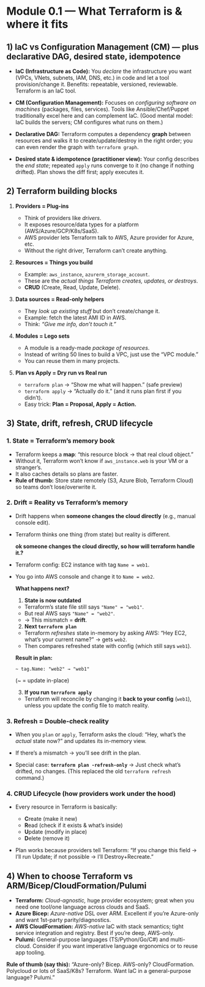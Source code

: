 # Module 0.1 — What Terraform is & where it fits

## 1) IaC vs Configuration Management (CM) — plus declarative DAG, desired state, idempotence

- **IaC (Infrastructure as Code):** You _declare_ the infrastructure you want (VPCs, VNets, subnets, IAM, DNS, etc.) in code and let a tool provision/change it. Benefits: repeatable, versioned, reviewable. Terraform is an IaC tool.

- **CM (Configuration Management):** Focuses on _configuring software on machines_ (packages, files, services). Tools like Ansible/Chef/Puppet traditionally excel here and can complement IaC. (Good mental model: IaC builds the servers; CM configures what runs on them.)

- **Declarative DAG:** Terraform computes a dependency **graph** between resources and walks it to create/update/destroy in the right order; you can even render the graph with `terraform graph`.

- **Desired state & idempotence (practitioner view):** Your config describes the _end state_; repeated `apply` runs converge to it (no change if nothing drifted). Plan shows the diff first; apply executes it.

## 2) Terraform building blocks

1. **Providers = Plug-ins**

   - Think of providers like _drivers_.
   - It exposes resource/data types for a platform (AWS/Azure/GCP/K8s/SaaS).
   - AWS provider lets Terraform talk to AWS, Azure provider for Azure, etc.
   - Without the right driver, Terraform can’t create anything.

2. **Resources = Things you build**

   - Example: `aws_instance`, `azurerm_storage_account`.
   - These are the _actual things Terraform creates, updates, or destroys_.
   - **CRUD** (Create, Read, Update, Delete).

3. **Data sources = Read-only helpers**

   - They _look up existing stuff_ but don’t create/change it.
   - Example: fetch the latest AMI ID in AWS.
   - Think: _“Give me info, don’t touch it.”_

4. **Modules = Lego sets**

   - A module is a ready-made _package of resources_.
   - Instead of writing 50 lines to build a VPC, just use the “VPC module.”
   - You can reuse them in many projects.

5. **Plan vs Apply = Dry run vs Real run**

   - `terraform plan` → “Show me what will happen.” (safe preview)
   - `terraform apply` → “Actually do it.” (and it runs plan first if you didn’t).
   - Easy trick: **Plan = Proposal, Apply = Action.**

## 3) State, drift, refresh, CRUD lifecycle

### 1. **State = Terraform’s memory book**

- Terraform keeps a **map**: “this resource block → that real cloud object.”
- Without it, Terraform won’t know if `aws_instance.web` is your VM or a stranger’s.
- It also caches details so plans are faster.
- **Rule of thumb:** Store state remotely (S3, Azure Blob, Terraform Cloud) so teams don’t lose/overwrite it.

### 2. **Drift = Reality vs Terraform’s memory**

- Drift happens when **someone changes the cloud directly** (e.g., manual console edit).
- Terraform thinks one thing (from state) but reality is different.

  **ok someone changes the cloud directly, so how will terraform handle it.?**

- Terraform config: EC2 instance with tag `Name = web1`.
- You go into AWS console and change it to `Name = web2`.

  **What happens next?**

  1.  **State is now outdated**

  - Terraform’s state file still says `"Name" = "web1"`.
  - But real AWS says `"Name" = "web2"`.
  - → This mismatch = **drift**.

  2.  **Next `terraform plan`**

  - Terraform _refreshes_ state in-memory by asking AWS:
    “Hey EC2, what’s your current name?” → gets `web2`.
  - Then compares refreshed state with config (which still says `web1`).

  **Result in plan:**

  ```
  ~ tag.Name: "web2" → "web1"
  ```

  (\~ = update in-place)

  3.  **If you run `terraform apply`**

  - Terraform will reconcile by changing it **back to your config** (`web1`), unless you update the config file to match reality.

### 3. **Refresh = Double-check reality**

- When you `plan` or `apply`, Terraform asks the cloud: “Hey, what’s the _actual_ state now?” and updates its in-memory view.

- If there’s a mismatch → you’ll see drift in the plan.

- Special case: **`terraform plan -refresh-only`** → Just check what’s drifted, no changes.
  (This replaced the old `terraform refresh` command.)

### 4. **CRUD Lifecycle (how providers work under the hood)**

- Every resource in Terraform is basically:

  - **C**reate (make it new)
  - **R**ead (check if it exists & what’s inside)
  - **U**pdate (modify in place)
  - **D**elete (remove it)

- Plan works because providers tell Terraform: “If you change this field → I’ll run Update; if not possible → I’ll Destroy+Recreate.”

## 4) When to choose Terraform vs ARM/Bicep/CloudFormation/Pulumi

- **Terraform:** _Cloud-agnostic,_ huge provider ecosystem; great when you need one tool/one language across clouds and SaaS.
- **Azure Bicep:** _Azure-native_ DSL over ARM. Excellent if you’re Azure-only and want 1st-party parity/diagnostics.
- **AWS CloudFormation:** _AWS-native_ IaC with stack semantics; tight service integration and registry. Best if you’re deep, AWS-only.
- **Pulumi:** General-purpose languages (TS/Python/Go/C#) and multi-cloud. Consider if you want imperative language ergonomics or to reuse app tooling.

**Rule of thumb (say this):** “Azure-only? Bicep. AWS-only? CloudFormation. Polycloud or lots of SaaS/K8s? Terraform. Want IaC in a general-purpose language? Pulumi.”
